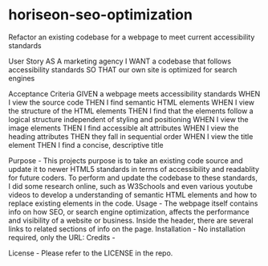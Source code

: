 # horiseon-seo-optimization
Refactor an existing codebase for a webpage to meet current accessibility standards

User Story
AS A marketing agency
I WANT a codebase that follows accessibility standards
SO THAT our own site is optimized for search engines

Acceptance Criteria
GIVEN a webpage meets accessibility standards
WHEN I view the source code
THEN I find semantic HTML elements
WHEN I view the structure of the HTML elements
THEN I find that the elements follow a logical structure independent of styling and positioning
WHEN I view the image elements
THEN I find accessible alt attributes
WHEN I view the heading attributes
THEN they fall in sequential order
WHEN I view the title element
THEN I find a concise, descriptive title

Purpose - 
This projects purpose is to take an existing code source and update it to newer HTML5 standards in terms of accessibility and readablity for future coders. 
To perform and update the codebase to these standards, I did some research online, such as W3Schools and even various youtube videos to develop a understanding of semantic HTML elements and how to replace existing elements in the code.
Usage -
The webpage itself contains info on how SEO, or search engine optimization, affects the performance and visibility of a website or business. Inside the header, there are several links to related sections of info on the page. 
Installation - 
No installation required, only the URL: <!-- insert URL -->
Credits -

License - 
Please refer to the LICENSE in the repo.